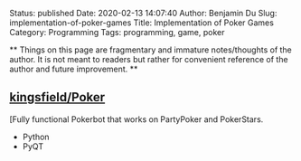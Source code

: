 Status: published
Date: 2020-02-13 14:07:40
Author: Benjamin Du
Slug: implementation-of-poker-games
Title: Implementation of Poker Games
Category: Programming
Tags: programming, game, poker

**
Things on this page are fragmentary and immature notes/thoughts of the author.
It is not meant to readers but rather for convenient reference of the author and future improvement.
**

## [kingsfield/Poker](https://github.com/kingsfield/Poker)

[Fully functional Pokerbot that works on PartyPoker and PokerStars.
- Python
- PyQT
